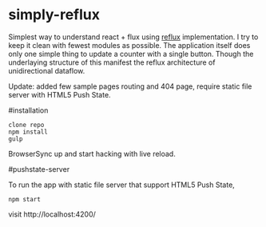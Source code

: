 # simply-reflux
Simplest way to understand react + flux using [reflux](https://github.com/reflux/refluxjs)  implementation. I try to keep it clean with fewest modules as possible. The application itself does only one simple thing to update a counter with a single button. Though the underlaying structure of this manifest the reflux architecture of unidirectional dataflow.

Update: added few sample pages routing and 404 page, require static file server with HTML5 Push State.

#installation
```
clone repo
npm install
gulp
```
BrowserSync up and start hacking with live reload.

#pushstate-server

To run the app with static file server that support HTML5 Push State,
```
npm start
```
visit http://localhost:4200/
